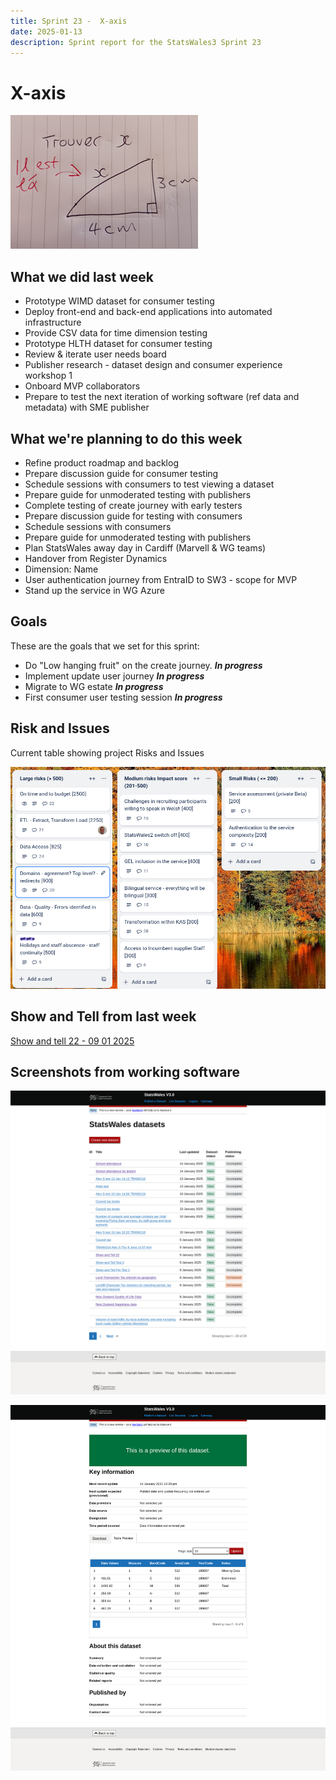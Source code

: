 ```yaml
---
title: Sprint 23 -  X-axis  
date: 2025-01-13
description: Sprint report for the StatsWales3 Sprint 23
---
```


X-axis
=============

![Find x](trouverX.png)

What we did last week
------------------------
- Prototype WIMD dataset for consumer testing
- Deploy front-end and back-end applications into automated infrastructure
- Provide CSV data for time dimension testing
- Prototype HLTH dataset for consumer testing
- Review & iterate user needs board
- Publisher research - dataset design and consumer experience workshop 1
- Onboard MVP collaborators
- Prepare to test the next iteration of working software (ref data and metadata) with SME publisher

What we're planning to do this week
-----------------------------------

- Refine product roadmap and backlog
- Prepare discussion guide for consumer testing
- Schedule sessions with consumers to test viewing a dataset
- Prepare guide for unmoderated testing with publishers
- Complete testing of create journey with early testers
- Prepare discussion guide for testing with consumers
- Schedule sessions with consumers
- Prepare guide for unmoderated testing with publishers
- Plan StatsWales away day in Cardiff (Marvell & WG teams)
- Handover from Register Dynamics
- Dimension: Name
- User authentication journey from EntraID to SW3  - scope for MVP
- Stand up the service in WG Azure


Goals
-----------------------------------

These are the goals that we set for this sprint:

- Do "Low hanging fruit" on the create journey. <span class="badge bg-info">_**In progress**_</span>
- Implement update user journey <span class="badge bg-info">_**In progress**_</span>
- Migrate to WG estate <span class="badge bg-info">_**In progress**_</span>
- First consumer user testing session <span class="badge bg-info">_**In progress**_</span>

Risk and Issues
-------------------------------

Current table showing project Risks and Issues

![Risks and Issues](riskboard20250113.png)

Show and Tell from last week
----------------------------

[Show and tell 22 - 09 01 2025](https://drive.google.com/file/d/1AttWIARv3CYAjVsuR03nDNZ4dyFDAoKl/view?usp=sharing)

Screenshots from working software
---------------------------------

![Screenshots from working software](proto1_20250114.png)

![Screenshots from working software](proto2_20250114.png)
